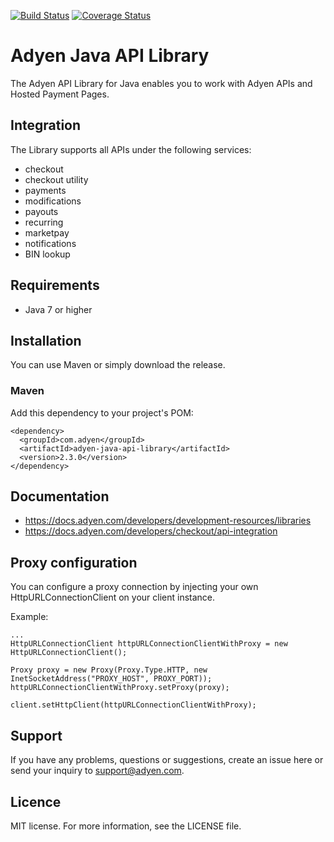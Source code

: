 
[![Build Status](https://travis-ci.org/Adyen/adyen-java-api-library.svg?branch=master)](https://travis-ci.org/Adyen/adyen-java-api-library)
[![Coverage Status](https://coveralls.io/repos/github/Adyen/adyen-java-api-library/badge.svg?branch=master)](https://coveralls.io/github/Adyen/adyen-java-api-library?branch=master)


# Adyen Java API Library

The Adyen API Library for Java enables you to work with Adyen APIs and Hosted Payment Pages.

## Integration
The Library supports all APIs under the following services:

* checkout
* checkout utility
* payments
* modifications
* payouts
* recurring
* marketpay
* notifications
* BIN lookup

## Requirements

* Java 7 or higher

## Installation

You can use Maven or simply download the release.

### Maven

Add this dependency to your project's POM:

```
<dependency>
  <groupId>com.adyen</groupId>
  <artifactId>adyen-java-api-library</artifactId>
  <version>2.3.0</version>
</dependency>
```

## Documentation
* https://docs.adyen.com/developers/development-resources/libraries
* https://docs.adyen.com/developers/checkout/api-integration


## Proxy configuration

You can configure a proxy connection by injecting your own HttpURLConnectionClient on your client instance.

Example:
```
...
HttpURLConnectionClient httpURLConnectionClientWithProxy = new HttpURLConnectionClient();

Proxy proxy = new Proxy(Proxy.Type.HTTP, new InetSocketAddress("PROXY_HOST", PROXY_PORT));
httpURLConnectionClientWithProxy.setProxy(proxy);

client.setHttpClient(httpURLConnectionClientWithProxy);
```

## Support

If you have any problems, questions or suggestions, create an issue here or send your inquiry to support@adyen.com.

## Licence

MIT license. For more information, see the LICENSE file.
